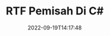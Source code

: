 ---
############################# Static ############################
layout: "auto-gen-merger"
date: 2022-09-19T14:17:48
draft: false
otherformats: vsdm vsdx vssm vssx vstm vstx vsx vtx xlam xls xlsb xlsm xlsx xlt xltm xltx

############################# Head ############################
head_title: "Pisahkan RTF menjadi Beberapa File di C#"
head_description: "Pisahkan satu file RTF menjadi beberapa file berdasarkan nomor halaman, interval halaman, halaman genap atau ganjil menggunakan API penggabungan dokumen."

############################# Header ############################
title: "RTF Pemisah Di C#"
description: "Pisahkan RTF dengan beberapa baris kode .NET."
bg_image: "https://cms.admin.containerize.com/templates/aspose/App_Themes/V3/images/bg/header1.png"
bg_overlay: false
button:
    enable: true
    icon: "fas fa-arrow-down"
    label: "Unduh Uji Coba Gratis"
    link: "https://downloads.groupdocs.com/merger/net"

############################# SubMenu ############################
submenu:
    enable: true

    left:
        img_alt: "GroupDocs.Merger for .NET"
        image: "https://cms.admin.containerize.com/templates/groupdocs/images/product-logos/90x90-noborder/groupdocs-merger-net.png"
        product: "GroupDocs.Merger"
        platform: ".NET"

    middle:
        button:

            # button loop
            - link: "https://apireference.groupdocs.com/merger/net"
              text: "Referensi API"

            # button loop
            - link: "https://github.com/groupdocs-merger"
              text: "Contoh Kode"

            # button loop
            - link: "https://products.groupdocs.app/merger/family"
              text: "Demo Langsung"

            # button loop
            - link: "https://purchase.groupdocs.com/pricing/merger/net"
              text: "Harga"

    right:
        link_download: "https://downloads.groupdocs.com/merger"
        link_learn: "https://docs.groupdocs.com/merger/net"
        link_buy: "https://purchase.groupdocs.com"

############################# About ############################
about:
    enable: true
    title: "Tentang GroupDocs.Merger for .NET API"
    content: |
        Pustaka [GroupDocs.Merger for .NET](/id/merger/net/) menawarkan solusi sederhana untuk menggabungkan & memisahkan berbagai format dokumen dengan aman termasuk PDF, Microsoft Office (Word, Excel, PowerPoint, OneNote), OpenDocument, HTML, gambar, dan banyak lainnya dalam aplikasi .NET. Dengan menambahkan hanya beberapa baris kode, lakukan beberapa operasi dokumen seperti memindahkan, menghapus, memutar, menukar, mengekstrak, atau mengubah orientasi halaman di dalam dokumen. API penggabungan dokumen juga mendukung pratinjau halaman dokumen sebagai gambar untuk menganalisis struktur dokumen, pemformatan, dan konten pada halaman.
        
        GroupDocs.Merger API adalah pilihan tepat untuk solusi perusahaan yang membutuhkan fitur pemisahan file. API ini didukung dengan baik di semua sistem operasi dan platform utama termasuk .NET Framework, .NET Standard, .NET Core, Mono.

############################# Steps ############################
steps:
    enable: true
    title_left: "Pisahkan RTF Halaman File di .NET"
    content_left: |
        [GroupDocs.Merger for .NET](/id/merger/net/) memudahkan pengembang C# untuk membagi satu file RTF menjadi beberapa file yang dihasilkan dengan menerapkan beberapa langkah mudah.
        
        * Inisialisasi **SplitOptions** dengan format jalur file output.
        * Buat instance baru **Merger** dan teruskan jalur dokumen sumber sebagai parameter konstruktor.
        * Panggil **Split** dan teruskan objek **SplitOptions** untuk menyimpan dokumen yang dihasilkan.

    title_right: "Persyaratan sistem"
    content_right: |
        GroupDocs.Merger for .NET API didukung di semua platform dan sistem operasi utama. Sebelum menjalankan kode di bawah ini, pastikan Anda telah menginstal prasyarat berikut di sistem Anda.

        * Sistem Operasi: Microsoft Windows, Linux, MacOS
        * Lingkungan Pengembangan: Visual Studio, Xamarin, MonoDevelop
        * Kerangka kerja: .NET Framework, .NET Standard, .NET Core, Mono
        * Unduh versi terbaru GroupDocs.Merger for .NET dari [NuGet](https://www.nuget.org/packages/groupdocs.merger)
         
    code: |
     {{% merger/additional-styles %}}
     {{< merger/code-merger title="Cara membagi file RTF menggunakan kode contoh C#">}}

        ```csharp    
        // Pisahkan file RTF menggunakan GroupDocs.Merger API
        string filePath = "input.rtf";
        string filePathOut = "output.rtf";

        // Inisialisasi kelas SplitOptions dengan format jalur file keluaran
        SplitOptions splitOptions = new SplitOptions(filePathOut, new int[] { 3, 6, 8 });

        // Instansiasi Penggabungan dengan dokumen masukan RTF
        using (Merger merger = new Merger(filePath))
          {
            // Panggil metode Split dan berikan objek SplitOptions untuk menyimpan dokumen yang dihasilkan
            merger.Split(splitOptions);
          }
        ```
     {{< /merger/code-merger >}}

############################# Demos ############################
demos:
    enable: true
    title: "Demo Langsung - Pisahkan RTF File Online"
    content: |
       Pisahkan file RTF sekarang juga dengan mengunjungi situs web [GroupDocs.Merger Live Demo](https://products.groupdocs.app/splitter/rtf).
       Demo langsung memiliki manfaat sebagai berikut.
        
############################# About Formats ############################
about_formats:
    enable: true

############################# More Formats ############################
more_formats:
    enable: true
    title: "Pisahkan File dari Format Lain"
    content: |
        .NET mendokumentasikan penggabungan & API pemisahan untuk format file dan gambar. Pisahkan beberapa format file populer seperti yang dinyatakan di bawah ini.

############################# Back to top ###############################
back_to_top:
    enable: true
---